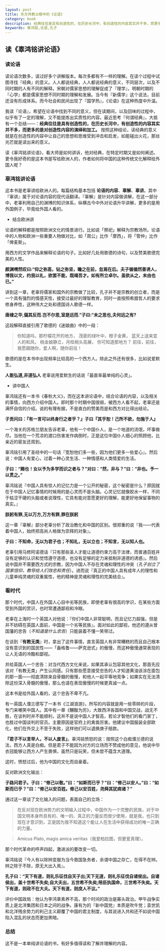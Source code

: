 ```yaml
---
layout: post
title: 东方传教士眼中的《论语》 
category: book
description: 经典往往是具有创造性的，在历史长河中，有创造性的内容其实并不多，而更多的是对创造性内容的演绎和加工。读经典的意义就是在创造性的内容中让自己的思想和思维受到冲击和启发，如能碰出火花，那丝光芒就是读出来的意义。
keywords: 辜鸿铭,论语,孔子
---
```


## 读《辜鸿铭讲论语》

### 读论语

读论语次数多，读过好多个讲解版本。每次多都有不一样的理解。在读个过程中试图寻找『经典』的意义。人人都说经典，人人都说经典的意义，不同层次，以及不同时期的人有不同的解释。宋朝对儒家思想的理解促成了『理学』，明朝时期的『心学』都是儒家思想不同时期的理解和发展。当今有『新儒学』这个说法，目前还没有形成体系。而今社会和民间出现了『国学热』，《论语》在这种热度中升温。

我读『论语』，希望在论语中找到不同的意义，但在读期间，以及回味的过程中，似乎有了一定的理解，又不能提炼出实质性的内容。最近思考『何谓经典』，大抵有一个总结——：**经典往往是具有创造性的，在历史长河中，有创造性的内容其实并不多，而更多的是对创造性内容的演绎和加工。** 按照这种结论，读经典的意义就是在创造性的内容中让自己的思想和思维受到冲击和启发，如能碰出火花，那丝光芒就是读出来的意义。

读《辜鸿铭讲论语》，看大师是如何讲诉，他对经典，在特定时期又是如何阐述。更令我好奇的是这本书是写给欧洲人的，作者如何将中国的这种传统文化解释给外国人呢？

### 辜鸿铭讲论语

这本书是老辜讲给欧洲人的。每篇结构基本包括 **论语的内容**、**辜解**、**辜讲**。其中『辜讲』属于对论语内容的现代话翻译。『辜解』是针对内容做讲解，在这一部分中，老辜利用自己的渊博的知识体系，纵横古今中外对论语升华讲解，更多的是用外国例子，毕竟给外国人看的。

+ 结合欧洲讲

论语的解释都是按照欧洲文化的情景进行。比如说「祭祀」解释为宗教场所。论语中的人物和欧洲一些重要人物做对比，如「周公」比作「摩西」，将「管仲」比作「俾麦斯」。

用西方的文学作品来解释论语的句子。比如好几处用歌德的诗句，以及赞美歌德完美的人性。

**颜渊喟然叹曰:“仰之弥高，钻之弥坚，瞻之在前，忽焉在后。夫子循循然善诱人，博我以文，约我以礼，欲罢不能，既竭吾才。如有所立卓尔。虽欲从之，末由也已。”**

讲到这一章，老辜将儒家和国外的宗教做了比较，孔子并不是宗教的创立者，而是一个具有强烈的情感天性，接受过最好的理智教育，同时一直按照希腊哲人的要求修身养性，这种伟大之处和德国诗人歌德一样。

**唐棣之华,偏其反而.岂不尔思,室是远而.”子曰:“未之思也,夫何远之有?**

这段解释直接引用了歌德的《迷娘曲》中的一段：
> 你知道吗，那柠檬花开的地方，
>茂密的绿叶中，橙子金黄，
>蓝天上送来宜人的和风，
>桃金娘静立，月桂梢头高展，
>你可知道那地方？
>前往，前往，
>我愿跟随你，爱人啊，随你前往！

歌德的是在本书中出现频率比较高的一个西方人。除此之外还有很多，比如说爱默生。

**人能弘道,非道弘人**
老辜说用爱默生的话说「最直率最单纯的心灵」。

+ 讲中国人

辜鸿铭还有一本书《春秋大义》，而在这本讲论语中，结合论语的内容，以及相关的事情，向西方介绍中国人。即时那个时期中国很弱，被西方人看不起，老辜还是满怀自信的介绍。说的有理有据，不是直白的赞美而是和西方对比得出结论。

**子贡问曰：『有一言可以终身行之者乎？』子曰『其乎恕！己所不欲，勿施于人』**

一个海关的苏格兰朋友告诉老辜，他有一个中国仆人，是一个地道的流氓，坏事做尽。当他在一个荒凉的渡口伤害发作病倒时，正是这位中国仆人细心的照顾他，比亲近的密友还周到。

辜鸿铭引用了圣经中的一句话『宽恕他们多一些，因为他们更多一些爱心』。然后说：中国人有爱心，过着一种心灵生活、一种情感和人类情爱的生活。

**子曰：“赐也！女以予为多学而识之者与？”对曰：“然，非与？”曰：“非也。予一以贯之。”**

辜鸿铭说『中国人具有惊人的记忆力是一个公开的秘密，这个秘密是什么？原因就在于中国人记忆事情的时候用的是心灵而不是头脑。心灵记忆就像胶水一样，不同于枯涩干硬的头脑或者说理性，它具有能对意愿更好的理解，能更好地保留事物的真实。』

**朕躬有罪,无以万方,万方有罪,罪在朕躬**

这一章『辜解』部分老辜分析了政治教化和中国的区别。很郑重的说『我——代表着中国人，始终把高尚人格做为崇拜的对象』。

**子曰：不知命，无以为君子也；不知礼，无以立也；不知言，无以知人也。**

老辜引用马修阿诺德话『只有那些圣人才能让道德约束力高于法律，而普通百姓并没有足够的认识和觉悟遵守道德，也没有足够的定力来抵制非道德的诱惑』。然后说中国并不需要西方式的宗教，因为中国人不存在灵魂和理性的冲突（*孔子创立了国家信仰，教导给人们效忠和责任*）。进而说『真正的中国人具有成年人的理性和儿童单纯灵魂的双重属性，他的精神是灵魂和理性的完美结合』。

### 看时代

那个时代，中国人在外国人心目中劣等民族，即使老辜有很高的学识，在某些方面受到外国的赏识，也时常遭遇鄙视和冷眼。

老辜在上海时一个英国人对他说：『你们中国人非常聪明，而且记忆力超强，但是并不妨碍在英国人面前，中国是一个劣等民族』。面对如此的鄙视，他还的遵从曾国藩的忠告（*不知道是什么忠告*）只能装着不懂一笑带过。

在谈到『**有教无类**』时，拿出了这件事情，直言英国人有非常糟糕的而且自己根本没有意识到的国民性——「盎格鲁——萨克逊式」的傲慢，而这种傲慢通常表现的让人无语的冷酷和鄙视。

并给英国人一个忠告：对当代西方文化来说，如果其承认包容其他文化，那首先应该对「有教无类」产生认同感。只有那些愿意接受忠告的人才知道黄油该涂在面包的那一面——彻底清除来自骨髓的傲慢，和他人一起平等地竞争；如果实在无法清除这份深入骨髓的傲慢，那么也请在表现傲慢的时候更真诚一点。

这本书是给外国人看的，这个忠告不卑不亢。

有一英国人濮兰德写了一本书《江湖浪游》，所写的内容就是用一些零碎的片段，专门来嘲笑中国人。其中有一章《黼黻为厉》，大致西洋各国和中国交战，战无不胜，在谈判时并不能顺利，这并不是说中国人才智高，若论才智他们的看门家丁，也胜过中国谈判的官员。主要原因是官府上的禽兽厉害。他建议中国服装全部欧化，他们在外交上不至于失败，这样他们可以退换庚子赔款。

**『君子不以言举人，不以人废言』**。辜鸿铭愤怒的说：按照这个白痴濮兰德的说法，西方人真是白痴。但是君子不能因为对方的立场而不赞成他的意见，他说中华衣冠能够让西方人产生畏惧，虽然只是玩笑，但未尝不蕴含大道理。

这时，愤怒过后，他为中国的文化而自豪着。

反对欧洲文化输出：

**子路问君子。子曰：“修己以敬。”曰：“如斯而已乎？”曰：“修己以安人。”曰：“如斯而已乎？”曰：“修己以安百姓。修己以安百姓，尧舜其犹病诸？”**

通过这一章谈了文化输入的问题，表面自己的立场：
> 在反对现在欧洲势力的文明输入过程中，中国作为一个完整的民族，对于中国文明本身所具有的、唯一的、真正的力量反而很少使用，就是我，也只到现在才意识到，正是因为我不知道这个能让人在生活中获得成功的唯一正确的力量。

>Amicus Plato, magis amica veriitas（我爱柏拉图，但更爱真理）。

那个时代革命的呼声四起，激进派的要改变一切。

辜鸿铭说『今人有以除辫变服为当今救国急务者，余谓中国之存亡，在得不在辫。辫之除于不除，原无大出入焉』。

**孔子曰：“天下有道，则礼乐征伐自天子出;天下无道，则礼乐征伐自诸侯出。自诸侯出，盖十世希不失矣;自大夫出，五世希不失矣;陪臣执国命，三世希不失矣。天下有道，则政不在大夫。天下有道，则庶人不议。”**

评价中国政局：他认为李鸿章素养不高，那个时间的政治是寡头政治。甲午战争实质上是北洋集团和日本之间的战争。康有为的『新中国党』本质是吹牛党；袁世凯和北洋残余势力的利己主义颠覆了中国的君主制度，与其说进入共和还不如说中国陷入混乱的状态而更加黑暗。

### 总结

这不是一本单纯讲论语的书，有好多值得读和了解并理解的内容。
